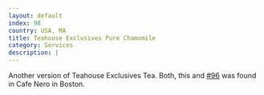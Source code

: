 ```yaml
---
layout: default
index: 98
country: USA, MA
title: Teahouse Exclusives Pure Chamomile
category: Services
description: |
---
```

Another version of Teahouse Exclusives Tea. Both, this and [#96](#post_96) was found in Cafe Nero in Boston. 
